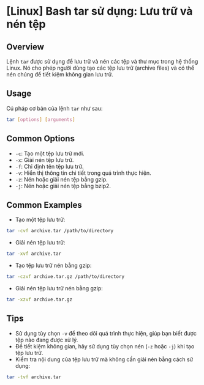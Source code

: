 # [Linux] Bash tar sử dụng: Lưu trữ và nén tệp

## Overview
Lệnh `tar` được sử dụng để lưu trữ và nén các tệp và thư mục trong hệ thống Linux. Nó cho phép người dùng tạo các tệp lưu trữ (archive files) và có thể nén chúng để tiết kiệm không gian lưu trữ.

## Usage
Cú pháp cơ bản của lệnh `tar` như sau:
```bash
tar [options] [arguments]
```

## Common Options
- `-c`: Tạo một tệp lưu trữ mới.
- `-x`: Giải nén tệp lưu trữ.
- `-f`: Chỉ định tên tệp lưu trữ.
- `-v`: Hiển thị thông tin chi tiết trong quá trình thực hiện.
- `-z`: Nén hoặc giải nén tệp bằng gzip.
- `-j`: Nén hoặc giải nén tệp bằng bzip2.

## Common Examples
- Tạo một tệp lưu trữ:
```bash
tar -cvf archive.tar /path/to/directory
```
- Giải nén tệp lưu trữ:
```bash
tar -xvf archive.tar
```
- Tạo tệp lưu trữ nén bằng gzip:
```bash
tar -czvf archive.tar.gz /path/to/directory
```
- Giải nén tệp lưu trữ nén bằng gzip:
```bash
tar -xzvf archive.tar.gz
```

## Tips
- Sử dụng tùy chọn `-v` để theo dõi quá trình thực hiện, giúp bạn biết được tệp nào đang được xử lý.
- Để tiết kiệm không gian, hãy sử dụng tùy chọn nén (`-z` hoặc `-j`) khi tạo tệp lưu trữ.
- Kiểm tra nội dung của tệp lưu trữ mà không cần giải nén bằng cách sử dụng:
```bash
tar -tvf archive.tar
```